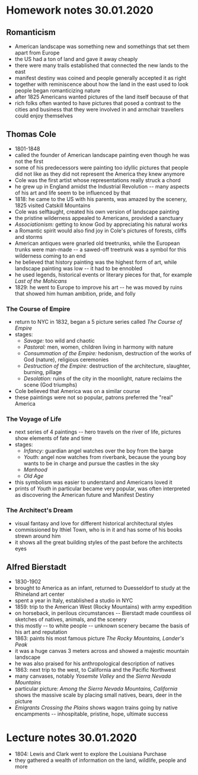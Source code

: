 # Homework notes 30.01.2020

## Romanticism

- American landscape was something new and somethings that set them apart from
Europe
- the US had a ton of land and gave it away cheaply
- there were many trails established that connected the new lands to the east
- manifest destiny was coined and people generally accepted it as right
- together with reminiscence about how the land in the east used to look people
began romanticizing nature
- after 1825 Americans wanted pictures of the land itself because of that
- rich folks often wanted to have pictures that posed a contrast to the cities
and business that they were involved in and armchair travellers could enjoy
themselves

## Thomas Cole

- 1801-1848
- called the founder of American landscape painting even though he was not the
first
- some of his predecessors were painting too idyllic pictures that people did
not like as they did not represent the America they knew anymore
- Cole was the first artist whose representations really struck a chord
- he grew up in England amidst the Industrial Revolution -- many aspects of his
art and life seem to be influenced by that
- 1818: he came to the US with his parents, was amazed by the scenery, 1825 
visited Catskill Mountains
- Cole was selftaught, created his own version of landscape painting
- the pristine wilderness appealed to Americans, provided a sanctuary
- _Associationism:_ getting to know God by appreciating his natural works
- a Romantic spirit would also find joy in Cole's pictures of forests, cliffs
and storms
- American antiques were gnarled old treetrunks, while the European trunks were
man-made -- a sawed-off treetrunk was a symbol for this wilderness coming to an
end
- he believed that history painting was the highest form of art, while
landscape painting was low -- it had to be ennobled
- he used legends, historical events or literary pieces for that, for example
_Last of the Mohicans_
- 1829: he went to Europe to improve his art -- he was moved by ruins that
showed him human ambition, pride, and folly

### The Course of Empire

- return to NYC in 1832, began a 5 picture series called _The Course of Empire_
- stages: 
    - _Savage:_ too wild and chaotic
    - _Pastoral:_ men, women, children living in harmony with nature
    - _Consummation of the Empire:_ hedonism, destruction of the works of God
    (nature), religious ceremonies
    - _Destruction of the Empire:_ destruction of the architecture, slaughter,
    burning, pillage
    - _Desolation:_ ruins of the city in the moonlight, nature reclaims the
    scene (God triumphs)
- Cole believed that America was on a similar course
- these paintings were not so popular, patrons preferred the "real" America

### The Voyage of Life

- next series of 4 paintings -- hero travels on the river of life, pictures
show elements of fate and time
- stages:
    - _Infancy:_ guardian angel watches over the boy from the barge
    - _Youth:_ angel now watches from riverbank, because the young boy wants to
    be in charge and pursue the castles in the sky
    - _Manhood_
    - _Old Age_
- this symbolism was easier to understand and Americans loved it
- prints of _Youth_ in particular became very popular, was often interpreted
as discovering the American future and Manifest Destiny

### The Architect's Dream

- visual fantasy and love for different historical architectural styles
- commissioned by Ithiel Town, who is in it and has some of his books strewn
around him
- it shows all the great building styles of the past before the architects eyes

## Alfred Bierstadt

- 1830-1902
- brought to America as an infant, returned to Duesseldorf to study at the
Rhineland art center
- spent a year in Italy, established a studio in NYC
- 1859: trip to the American West (Rocky Mountains) with army expedition
- on horseback, in perilous circumstances -- Bierstadt made countless
oil sketches of natives, animals, and the scenery
- this mostly -- to white people -- unknown scenery became the basis of his art
and reputation
- 1863: paints his most famous picture _The Rocky Mountains, Lander's Peak_
- it was a huge canvas 3 meters across and showed a majestic mountain landscape
- he was also praised for his anthropological description of natives
- 1863: next trip to the west, to California and the Pacific Northwest
- many canvases, notably _Yosemite Valley_ and the _Sierra Nevada Mountains_
- particular picture: _Among the Sierra Nevada Mountains, California_ shows the
massive scale by placing small natives, bears, deer in the picture
- _Emigrants Crossing the Plains_ shows wagon trains going by native
encampments -- inhospitable, pristine, hope, ultimate success

# Lecture notes 30.01.2020

- 1804: Lewis and Clark went to explore the Louisiana Purchase
- they gathered a wealth of information on the land, wildlife, people and more
